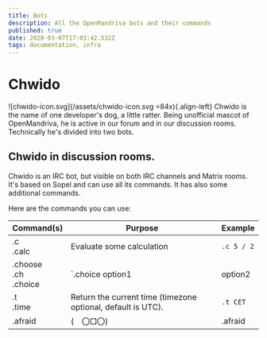 ```yaml
---
title: Bots
description: All the OpenMandriva bots and their commands
published: true
date: 2020-03-07T17:03:42.532Z
tags: documentation, infra
---
```


# Chwido
![chwido-icon.svg](/assets/chwido-icon.svg =84x){.align-left}
Chwido is the name of one developer's dog, a little ratter. Being unofficial mascot of OpenMandriva, he is active in our forum and in our discussion rooms. Technically he's divided into two bots.

## Chwido in discussion rooms.

Chwido is an IRC bot, but visible on both IRC channels and Matrix rooms. It's based on Sopel and can use all its commands. It has also some additional commands.

Here are the commands you can use:

| Command(s) | Purpose | Example |
|---------------------|---------------------------------------------|-------------------------|
| .c<br> .calc | Evaluate some calculation | `.c 5 / 2` |
| .choose<br> .ch<br> .choice | `.choice option1|option2|option3` - Makes a difficult choice easy. | `.ch rock|rolling|cooker` |
| .t<br> .time | Return the current time (timezone optional, default is UTC). | `.t CET` |
|.afraid|(　〇□〇)|.afraid|
